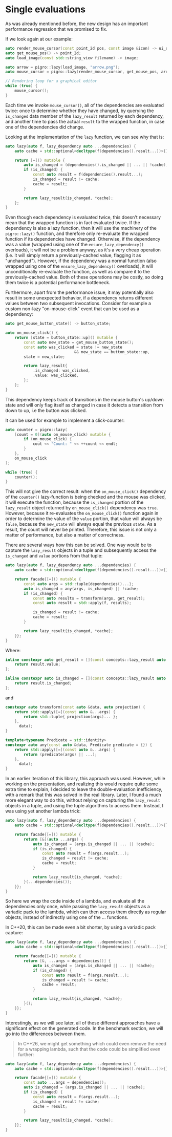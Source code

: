 # Single evaluations
As was already mentioned before, the new design has an important performance regression that we promised to fix.

If we look again at our example:
```cpp
auto render_mouse_cursor(const point_2d pos, const image &icon) -> ui_object;
auto get_mouse_pos() -> point_2d;
auto load_image(const std::string_view filename) -> image;

auto arrow = pigro::lazy(load_image, "arrow.png");
auto mouse_cursor = pigro::lazy(render_mouse_cursor, get_mouse_pos, arrow);

// Rendering loop for a graphical editor
while (true) {
    mouse_cursor();
}
```

Each time we invoke `mouse_cursor()`, all of the dependencies are evaluated twice: once to determine whether they have changed, by querying the `is_changed` data member of the `lazy_result` returned by each dependency, and another time to pass the actual `result` to the wrapped function, in case one of the dependencies did change.

Looking at the implementation of the `lazy` function, we can see why that is:
```cpp
auto lazy(auto f, lazy_dependency auto ...dependencies) {
    auto cache = std::optional<decltype(f(dependencies().result...))>{};

    return [=]() mutable {
        auto is_changed = (dependencies().is_changed || ... || !cache);
        if (is_changed) {
            const auto result = f(dependencies().result...);
            is_changed = result != cache;
            cache = result;
        }

        return lazy_result{is_changed, *cache};
    };
}
```

Even though each dependency is evaluated twice, this doesn't necessary mean that the wrapped function is in fact evaluated twice. If the dependency is also a lazy function, then it will use the machinery of the `pigro::lazy()` function, and therefore only re-evaluate the wrapped function if its dependencies have changed. Otherwise, if the dependency was a value (wrapped using one of the `ensure_lazy_dependency()` overloads), it will not be a problem anyway, as it's a very cheap operation (i.e. it will simply return a previously-cached value, flagging it as "unchanged").
However, if the dependency was a normal function (also wrapped using one of the `ensure_lazy_dependency()` overloads), it will unconditionally re-evaluate the function, as well as compare it to the previously-cached value. Both of these operations may be costly, so doing them twice is a potential performance bottleneck.

Furthermore, apart from the performance issue, it may potentially also result in some unexpected behavior, if a dependency returns different values between two subsequent invocations. Consider for example a custom non-lazy "on-mouse-click" event that can be used as a dependency:
```cpp
auto get_mouse_button_state() -> button_state;

auto on_mouse_click() {
    return [state = button_state::up]() mutable {
        const auto new_state = get_mouse_button_state();
        const auto was_clicked = state != new_state
                              && new_state == button_state::up,
        state = new_state;

        return lazy_result{
            .is_changed: was_clicked,
            .value: was_clicked,
        };
    };
}
```
This dependency keeps track of transitions in the mouse button's up/down state and will only flag itself as changed in case it detects a transition from down to up, i.e the button was clicked.

It can be used for example to implement a click-counter:
```cpp
auto counter = pigro::lazy(
    [count = 0](auto on_mouse_click) mutable {
        if (on_mouse_click) {
            cout << "Count: " << ++count << endl;
        }
    },
    on_mouse_click
);

while (true) {
    counter();
}
```

This will not give the correct result: when the `on_mouse_click()` dependency of the `counter()` lazy-function is being checked and the mouse was clicked, it will execute the function, because the `is_changed` portion of the `lazy_result` object returned by `on_mouse_click()` dependency was `true`. However, because it re-evaluates the `on_mouse_click()` function again in order to determine the value of the `value` portion, that value will always be `false`, because the `new_state` will always equal the previous `state`. As a result, the count will never be printed. Therefore, this issue is not only a matter of performance, but also a matter of correctness.

There are several ways how this can be solved. One way would be to capture the `lazy_result` objects in a tuple and subsequently access the `is_changed` and `value` portions from that tuple:
```cpp
auto lazy(auto f, lazy_dependency auto ...dependencies) {
    auto cache = std::optional<decltype(f(dependencies().result...))>{};

    return facade{[=]() mutable {
        const auto args = std::tuple{dependencies()...};
        auto is_changed = any(args, is_changed) || !cache;
        if (is_changed) {
            const auto results = transform(args, get_result);
            const auto result = std::apply(f, results);

            is_changed = result != cache;
            cache = result;
        }

        return lazy_result{is_changed, *cache};
    }};
}
```

Where:
```cpp
inline constexpr auto get_result = [](const concepts::lazy_result auto result) {
    return result.value;
};

inline constexpr auto is_changed = [](const concepts::lazy_result auto result) {
    return result.is_changed;
};
```

and
```cpp
constexpr auto transform(const auto &data, auto projection) {
    return std::apply([=](const auto &...args) {
        return std::tuple{ projection(args)... };
    },
      data);
}

template<typename Predicate = std::identity>
constexpr auto any(const auto &data, Predicate predicate = {}) {
    return std::apply([=](const auto &...args) {
        return (predicate(args) || ...);
    },
      data);
}
```

In an earlier iteration of this library, this approach was used. However, while working on the presentation, and realizing this would require quite some extra time to explain, I decided to leave the double-evaluation inefficiency, with a remark that this was solved in the real library. Later, I found a much more elegant way to do this, without relying on capturing the `lazy_result` objects in a tuple, and using the tuple algorithms to access them. Instead, I was using yet another lambda trick:
```cpp
auto lazy(auto f, lazy_dependency auto ...dependencies) {
    auto cache = std::optional<decltype(f(dependencies().result...))>{};

    return facade{[=]() mutable {
        return [&](auto ...args) {
            auto is_changed = (args.is_changed || ... || !cache);
            if (is_changed) {
                const auto result = f(args.result...);
                is_changed = result != cache;
                cache = result;
            }

            return lazy_result{is_changed, *cache};
        }(...dependencies());
    }};
}
```

So here we wrap the code inside of a lambda, and evaluate all the dependencies only once, while passing the `lazy_result` objects as a variadic pack to the lambda, which can then access them directly as regular objects, instead of indirectly using one of the ... functions.

In C++20, this can be made even a bit shorter, by using a variadic pack capture:
```cpp
auto lazy(auto f, lazy_dependency auto ...dependencies) {
    auto cache = std::optional<decltype(f(dependencies().result...))>{};

    return facade{[=]() mutable {
        return [&, ...args = dependencies()] {
            auto is_changed = (args.is_changed || ... || !cache);
            if (is_changed) {
                const auto result = f(args.result...);
                is_changed = result != cache;
                cache = result;
            }

            return lazy_result{is_changed, *cache};
        }();
    }};
}
```

Interestingly, as we will see later, all of these different approaches have a significant effect on the generated code. In the benchmark section, we will go into the differences between them.

> In C++26, we might get something which could even remove the need for a wrapping lambda, such that the code could be simplified even further:
```cpp
auto lazy(auto f, lazy_dependency auto ...dependencies) {
    auto cache = std::optional<decltype(f(dependencies().result...))>{};

    return facade{[=]() mutable {
        const auto ...args = dependencies();
        auto is_changed = (args.is_changed || ... || !cache);
        if (is_changed) {
            const auto result = f(args.result...);
            is_changed = result != cache;
            cache = result;
        }

        return lazy_result{is_changed, *cache};
    }};
}
```
